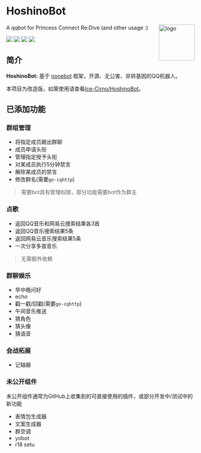 # HoshinoBot

<img align="right" src="https://dss0.bdstatic.com/6Ox1bjeh1BF3odCf/it/u=66609348,1459848057&fm=74&app=80&f=JPEG&size=f121,121?sec=1880279984&t=2d345877b663ea784b13a0ee76e16b54" alt="logo" width="96px" />

A qqbot for Princess Connect Re:Dive (and other usage :)

<img src="https://img.shields.io/badge/HoshinoBot-v2.0-brightgreen"/> <img src="https://img.shields.io/badge/Yobot-v3.6.4-brightgreen" /> <img src="https://img.shields.io/badge/Powered_by-Ice--Cirno-orange"/> <img src="https://img.shields.io/badge/Improved_by---LAN---blue"/>

## 简介

**HoshinoBot:** 基于 [nonebot](http://nonebot.cqp.moe) 框架，开源、无公害、非转基因的QQ机器人。

本项目为改造版，如需使用请查看[Ice-Cirno/HoshinoBot](https://github.com/Ice-Cirno/HoshinoBot)。

## 已添加功能

### 群组管理

- 将指定成员踢出群聊
- 成员申请头衔
- 管理指定授予头衔
- 对某成员执行5分钟禁言
- 解除某成员的禁言
- 修改群名(需要`go-cqhttp`)

> 需要bot具有管理权限，部分功能需要bot作为群主

### 点歌

- 返回QQ音乐和网易云搜索结果各3首
- 返回QQ音乐搜索结果5条
- 返回网易云音乐搜索结果5条
- 一次分享多首音乐

> 无需额外依赖

### 群聊娱乐

- 早中晚问好
- echo
- 戳一戳/回戳(需要`go-cqhttp`)
- 午间音乐推送
- 猜角色
- 猜头像
- 猜语音

### 会战拓展

- 记轴器


### 未公开组件

未公开组件通常为GitHub上收集到的可直接使用的插件，或部分开发中/测试中的新功能

- 表情包生成器
- 文案生成器
- 群空调
- yobot
- r18 setu